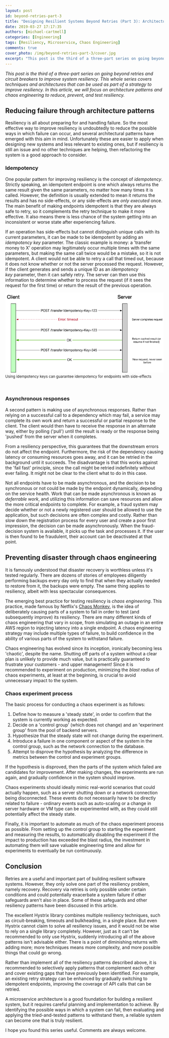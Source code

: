 ```yaml
---
layout: post
id: beyond-retries-part-3
title: "Designing Resilient Systems Beyond Retries (Part 3): Architecture Patterns and Chaos Engineering"
date: 2019-03-27 17:17:35
authors: [michael-cartmell]
categories: [Engineering]
tags: [Resiliency, Microservice, Chaos Engineering]
comments: true
cover_photo: /img/beyond-retries-part-3/cover.jpg
excerpt: "This post is the third of a three-part series on going beyond retries and circuit breakers to improve system resiliency. This whole series covers techniques and architectures that can be used as part of a strategy to improve resiliency. In this article, we will focus on architecture patterns and chaos engineering to reduce, prevent, and test resiliency."
---
```


_This post is the third of a three-part series on going beyond retries and circuit breakers to improve system resiliency. This whole series covers techniques and architectures that can be used as part of a strategy to improve resiliency. In this article, we will focus on architecture patterns and chaos engineering to reduce, prevent, and test resiliency._

## Reducing failure through architecture patterns

Resiliency is all about preparing for and handling failure. So the most effective way to improve resiliency is undoubtedly to reduce the possible ways in which failure can occur, and several architectural patterns have emerged with this aim in mind. Unfortunately these are easier to apply when designing new systems and less relevant to existing ones, but if resiliency is still an issue and no other techniques are helping, then refactoring the system is a good approach to consider.

### Idempotency

One popular pattern for improving resiliency is the concept of _idempotency_. Strictly speaking, an idempotent endpoint is one which always returns the same result given the same parameters, no matter how many times it is called. However, the definition is usually extended to mean it returns the results and has no side-effects, or any side-effects are _only executed_ once. The main benefit of making endpoints idempotent is that they are always safe to retry, so it complements the retry technique to make it more effective. It also means there is less chance of the system getting into an inconsistent or worse state after experiencing failure.

If an operation has side-effects but cannot distinguish unique calls with its current parameters, it can be made to be idempotent by adding an _idempotency key_ parameter. The classic example is money: a 'transfer money to X' operation may legitimately occur multiple times with the same parameters, but making the same call twice would be a mistake, so it is not idempotent. A client would not be able to retry a call that timed out, because it does not know whether or not the server processed the request. However, if the client generates and sends a unique ID as an _idempotency key_ parameter, then it can safely retry. The server can then use this information to determine whether to process the request (if it sees the request for the first time) or return the result of the previous operation.

<div class="post-image-section">
  <img alt="Using idempotency keys can guarantee idempotency for endpoints with side-effects" src="/img/beyond-retries-part-3/image1.png">
  <small class="post-image-caption">Using idempotency keys can guarantee idempotency for endpoints with side-effects</small>
</div>

<p>&nbsp;</p>


### Asynchronous responses

A second pattern is making use of asynchronous responses. Rather than relying on a successful call to a dependency which may fail, a service may complete its own work and return a successful or partial response to the client. The client would then have to receive the response in an alternate way, either by polling ('pull') until the result is ready or the response being 'pushed' from the server when it completes.

From a resiliency perspective, this guarantees that the downstream errors do not affect the endpoint. Furthermore, the risk of the dependency causing latency or consuming resources goes away, and it can be retried in the background until it succeeds. The disadvantage is that this works against the 'fail fast' principle, since the call might be retried indefinitely without ever failing. It might not be clear to the client what to do in this case.

Not all endpoints have to be made asynchronous, and the decision to be synchronous or not could be made by the endpoint dynamically, depending on the service health. Work that can be made asynchronous is known as _deferrable work_, and utilizing this information can save resources and allow the more critical endpoints to complete. For example, a fraud system may decide whether or not a newly registered user should be allowed to use the application, but such decisions are often complex and costly. Rather than slow down the registration process for every user and create a poor first impression, the decision can be made asynchronously. When the fraud-decision system is available, it picks up the task and processes it. If the user is then found to be fraudulent, their account can be deactivated at that point.

## Preventing disaster through chaos engineering

It is famously understood that disaster recovery is worthless unless it's tested regularly. There are dozens of stories of employees diligently performing backups every day only to find that when they actually needed to restore from it, the backups were empty. The same thing applies to resiliency, albeit with less spectacular consequences.

The emerging best practice for testing resiliency is _chaos engineering_. This practice, made famous by Netflix's [Chaos Monkey](https://medium.com/netflix-techblog/the-netflix-simian-army-16e57fbab116), is the idea of deliberately causing parts of a system to fail in order to test (and subsequently improve) its resiliency. There are many different kinds of chaos engineering that vary in scope, from simulating an outage in an entire AWS region to injecting latency into a single endpoint. A chaos engineering strategy may include multiple types of failure, to build confidence in the ability of various parts of the system to withstand failure.

Chaos engineering has evolved since its inception, ironically becoming less 'chaotic', despite the name. Shutting off parts of a system without a clear plan is unlikely to provide much value, but is practically guaranteed to frustrate your customers - and upper management! Since it is recommended to experiment on production, minimizing the _blast radius_ of chaos experiments, at least at the beginning, is crucial to avoid unnecessary impact to the system.

### Chaos experiment process

The basic process for conducting a chaos experiment is as follows:

1.  Define how to measure a 'steady state', in order to confirm that the system is currently working as expected.
2.  Decide on a 'control group' (which does not change) and an 'experiment group' from the pool of backend servers.
3.  Hypothesize that the steady state will not change during the experiment.
4.  Introduce a failure in one component or aspect of the system in the control group, such as the network connection to the database.
5.  Attempt to disprove the hypothesis by analyzing the difference in metrics between the control and experiment groups.

If the hypothesis is disproved, then the parts of the system which failed are candidates for improvement. After making changes, the experiments are run again, and gradually confidence in the system should improve.

Chaos experiments should ideally mimic real-world scenarios that could actually happen, such as a server shutting down or a network connection being disconnected. These events do not necessarily have to be directly related to failure - ordinary events such as auto-scaling or a change in server hardware or VM type can be experimented with, as they could still potentially affect the steady state.

Finally, it is important to automate as much of the chaos experiment process as possible. From setting up the control group to starting the experiment and measuring the results, to automatically disabling the experiment if the impact to production has exceeded the blast radius, the investment in automating them will save valuable engineering time and allow for experiments to eventually be run continuously.

## Conclusion

Retries are a useful and important part of building resilient software systems. However, they only solve one part of the resiliency problem, namely recovery. Recovery via retries is only possible under certain conditions and could potentially exacerbate a system failure if other safeguards aren't also in place. Some of these safeguards and other resiliency patterns have been discussed in this article.

The excellent Hystrix library combines multiple resiliency techniques, such as circuit-breaking, timeouts and bulkheading, in a single place. But even Hystrix cannot claim to solve all resiliency issues, and it would not be wise to rely on a single library completely. However, just as it can't be recommended to only use Hystrix, suddenly introducing all of the above patterns isn't advisable either. There is a point of diminishing returns with adding more; more techniques means more complexity, and more possible things that could go wrong.

Rather than implement all of the resiliency patterns described above, it is recommended to selectively apply patterns that complement each other and cover existing gaps that have previously been identified. For example, an existing retry strategy can be enhanced by gradually switching to idempotent endpoints, improving the coverage of API calls that can be retried.

A microservice architecture is a good foundation for building a resilient system, but it requires careful planning and implementation to achieve. By identifying the possible ways in which a system can fail, then evaluating and applying the tried-and-tested patterns to withstand them, a reliable system can become one that is truly resilient.

I hope you found this series useful. Comments are always welcome.
